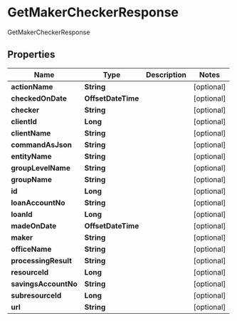 

# GetMakerCheckerResponse

GetMakerCheckerResponse

## Properties

| Name | Type | Description | Notes |
|------------ | ------------- | ------------- | -------------|
|**actionName** | **String** |  |  [optional] |
|**checkedOnDate** | **OffsetDateTime** |  |  [optional] |
|**checker** | **String** |  |  [optional] |
|**clientId** | **Long** |  |  [optional] |
|**clientName** | **String** |  |  [optional] |
|**commandAsJson** | **String** |  |  [optional] |
|**entityName** | **String** |  |  [optional] |
|**groupLevelName** | **String** |  |  [optional] |
|**groupName** | **String** |  |  [optional] |
|**id** | **Long** |  |  [optional] |
|**loanAccountNo** | **String** |  |  [optional] |
|**loanId** | **Long** |  |  [optional] |
|**madeOnDate** | **OffsetDateTime** |  |  [optional] |
|**maker** | **String** |  |  [optional] |
|**officeName** | **String** |  |  [optional] |
|**processingResult** | **String** |  |  [optional] |
|**resourceId** | **Long** |  |  [optional] |
|**savingsAccountNo** | **String** |  |  [optional] |
|**subresourceId** | **Long** |  |  [optional] |
|**url** | **String** |  |  [optional] |



